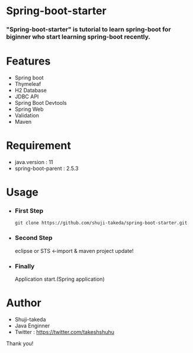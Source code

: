 # Spring-boot-starter

### "Spring-boot-starter" is tutorial to learn spring-boot for biginner who start learning spring-boot recently.

# Features

- Spring boot
- Thymeleaf
- H2 Database
- JDBC API
- Spring Boot Devtools
- Spring Web
- Validation
- Maven

# Requirement

- java.version : 11
- spring-boot-parent : 2.5.3


# Usage

- ### First Step

  `git clone https://github.com/shuji-takeda/spring-boot-starter.git`

- ### Second Step

  eclipse or STS ←import & maven project update!

- ### Finally
  Application start.(Spring application)

# Author

- Shuji-takeda
- Java Enginner
- Twitter : https://twitter.com/takeshshuhu

Thank you!
